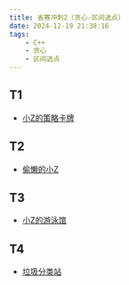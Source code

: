 ```yaml
---
title: 省赛冲刺2（贪心-区间选点）
date: 2024-12-19 21:38:16
tags:
    - C++
    - 贪心
    - 区间选点
---
```


## T1

- [小Z的策略卡牌](/2024/省赛冲刺/2/小Z的策略卡牌)

## T2

- [偷懒的小Z](/2024/省赛冲刺/2/偷懒的小Z)
  
## T3

- [小Z的游泳馆](/2025/省赛冲刺/2/小Z的游泳馆)

## T4

- [垃圾分类站](/2025/省赛冲刺/2/垃圾分类站)